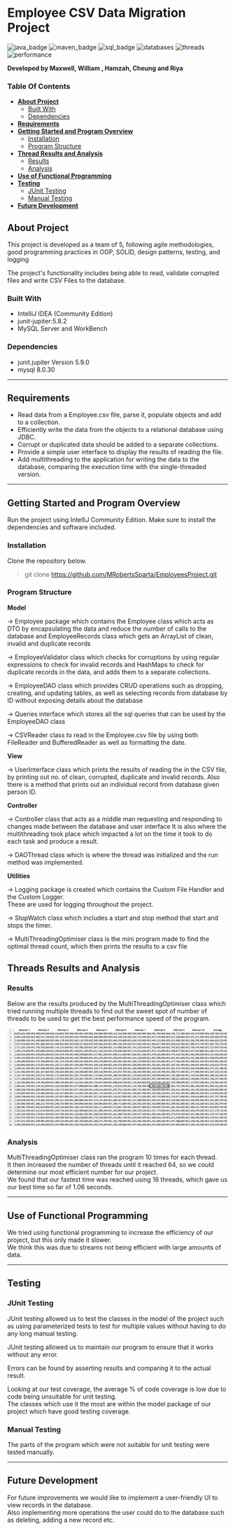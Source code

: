 # Employee CSV Data Migration Project
![java_badge](https://img.shields.io/badge/-Java-lightgrey?style=for-the-badge&logo=appveyor)
![maven_badge](https://img.shields.io/badge/-Maven-yellow?style=for-the-badge&logo=appveyor)
![sql_badge](https://img.shields.io/badge/-SQL-blue?style=for-the-badge&logo=appveyor)
![databases](https://img.shields.io/badge/-Databases-red?style=for-the-badge&logo=appveyor)
![threads](https://img.shields.io/badge/-Multithreading-brightgreen?style=for-the-badge&logo=appveyor)
![performance](https://img.shields.io/badge/-Performance-orange?style=for-the-badge&logo=appveyor)

**Developed by Maxwell, William , Hamzah, Cheung and Riya**

### **Table Of Contents**
* [**About Project**](#about-project)
    - [Built With](#built-with)
    - [Dependencies](#dependencies)
* [**Requirements**](#requirements)
* [**Getting Started and Program Overview**](#getting-started-and-program-overview)
    - [Installation](#installation)
    - [Program Structure](#program-structure)
* [**Thread Results and Analysis**](#threads-results-and-analysis)
    - [Results](#results)
    - [Analysis](#analysis)
* [**Use of Functional Programming**](#use-of-functional-programming)
* [**Testing**](#testing)
    - [JUnit Testing](#junit-testing)
    - [Manual Testing](#manual-testing)
* [**Future Development**](#future-development)

## About Project

This project is developed as a team of 5, following agile methodologies, good programming practices in OOP, SOLID, design patterns, testing, and logging

The project's functionality includes being able to read, validate corrupted files and write CSV Files to the database.

### Built With

* IntelliJ IDEA (Community Edition)
* junit-jupiter:5.8.2
* MySQL Server and WorkBench

### Dependencies

* junit.jupiter Version 5.9.0
* mysql 8.0.30

***
## Requirements

* Read data from a Employee.csv file, parse it, populate objects and add to a collection.
* Efficiently write the data from the objects to a relational database using JDBC.
* Corrupt or duplicated data should be added to a separate collections.
* Provide a simple user interface to display the results of reading the file.
* Add multithreading to the application for writing the data to the database, comparing the execution time with the single-threaded version.

***
## Getting Started and Program Overview

Run the project using IntelliJ Community Edition.
Make sure to install the dependencies and software included.

### Installation

Clone the repository below.
> git clone https://github.com/MRobertsSparta/EmployeesProject.git


### Program Structure

**Model**

→ Employee package which contains the Employee class which acts as DTO by encapsulating the data and reduce the number of calls to the database and
EmployeeRecords class which gets an ArrayList of clean, invalid and duplicate records<br>

→ EmployeeValidator class which checks for corruptions by using regular expressions to check for invalid records and HashMaps to check for duplicate records in the data,
and adds them to a separate collections.<br>

→ EmployeeDAO class which provides CRUD operations such as dropping, creating, and updating tables, as well as selecting records from database by ID
without exposing details about the database<br>

→ Queries interface which stores all the sql queries that can be used by the EmployeeDAO class<br>

→ CSVReader class to read in the Employee.csv file by using both FileReader and BufferedReader as well as formatting the date.<br>

**View**

→ UserInterface class which prints the results of reading the in the CSV file, by printing out no. of clean, corrupted, duplicate and invalid records.
Also there is a method that prints out an individual record from database given person ID.<br>

**Controller**

→ Controller class that acts as a middle man requesting and responding to changes made between the database and user interface
It is also where the multithreading took place which impacted a lot on the time it took to do each task and produce a result.<br>

→ DAOThread class which is where the thread was initialized and the run method was implemented.<br>

**Utilities**

→ Logging package is created which contains the Custom File Handler and the Custom Logger.<br>
These are used for logging throughout the project.

→ StopWatch class which includes a start and stop method that start and stops the timer.<br>

→ MultiThreadingOptimiser class is the mini program made to find the optimal thread count, which then prints the results to a csv file<br>

## Threads Results and Analysis
### Results

Below are the results produced by the MultiThreadingOptimiser class which tried running multiple threads to find out the sweet spot of number of threads to be used to get the best performance speed of the program. <br>


![threading performance](https://github.com/MRobertsSparta/EmployeesProject/blob/dev/programscreenshots/threadperformance.png)

### Analysis

MultiThreadingOptimiser class ran the program 10 times for each thread.<br>
It then increased the number of threads until it reached 64, so we could determine our most efficient number for our project.<br>
We found that our fastest time was reached using 16 threads, which gave us our best time so far of 1.06 seconds.<br>

***
## Use of Functional Programming
We tried using functional programming to increase the efficiency of our project, but this only made it slower.<br>
We think this was due to streams not being efficient with large amounts of data.<br>

***
## Testing

### JUnit Testing

JUnit testing allowed us to test the classes in the model of the project such as using parameterized tests to test for multiple values without having to do any long manual testing.<br>

JUnit testing allowed us to maintain our program to ensure that it works without any error.<br>

Errors can be found by asserting results and comparing it to the actual result.<br>

Looking at our test coverage, the average % of code coverage is low due to code being unsuitable for unit testing.<br>
The classes which use it the most are within the model package of our project which have good testing coverage.<br>

### Manual Testing

The parts of the program which were not suitable for unit testing were tested manually.<br>

***
## Future Development

For future improvements we would like to implement a user-friendly UI to view records in the database.<br>
Also implementing more operations the user could do to the database such as deleting, adding a new record etc.<br>


